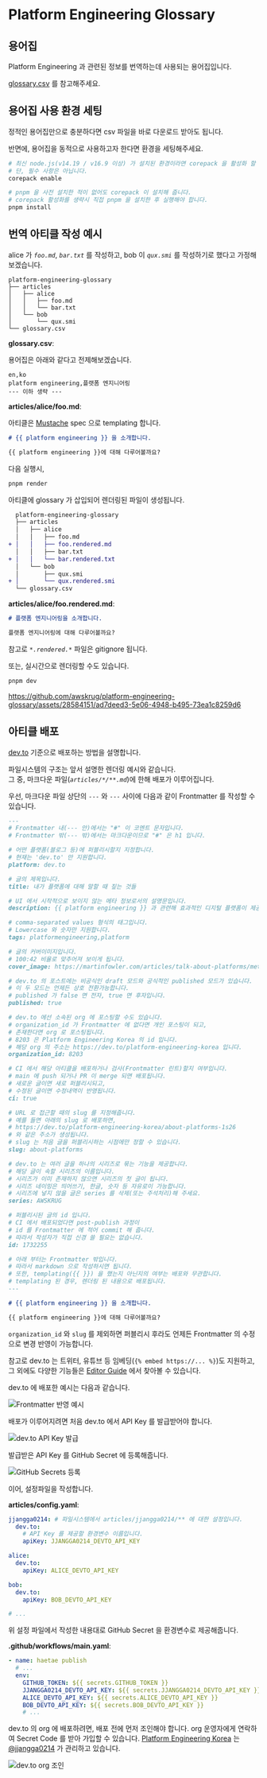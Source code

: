 # Platform Engineering Glossary

## 용어집

Platform Engineering 과 관련된 정보를 번역하는데 사용되는 용어집입니다.

[glossary.csv](./glossary.csv) 를 참고해주세요.

## 용어집 사용 환경 세팅

정적인 용어집만으로 충분하다면 csv 파일을 바로 다운로드 받아도 됩니다.

반면에, 용어집을 동적으로 사용하고자 한다면 환경을 세팅해주세요.

```bash
# 최신 node.js(v14.19 / v16.9 이상) 가 설치된 환경이라면 corepack 을 활성화 할 수 있습니다.
# 단, 필수 사항은 아닙니다.
corepack enable

# pnpm 을 사전 설치한 적이 없어도 corepack 이 설치해 줍니다.
# corepack 활성화를 생략시 직접 pnpm 을 설치한 후 실행해야 합니다.
pnpm install
```

## 번역 아티클 작성 예시

alice 가 *`foo.md`*, *`bar.txt`* 를 작성하고, bob 이 *`qux.smi`* 를 작성하기로 했다고 가정해보겠습니다.

```
platform-engineering-glossary
├── articles
│   ├── alice
│   │   ├── foo.md
│   │   └── bar.txt
│   └── bob
│       └── qux.smi
└── glossary.csv
```

**glossary.csv**:

용어집은 아래와 같다고 전제해보겠습니다.

```csv
en,ko
platform engineering,플랫폼 엔지니어링
--- 이하 생략 ---
```

**articles/alice/foo.md**:

아티클은 [Mustache](https://mustache.github.io) spec 으로 templating 합니다.

```md
# {{ platform engineering }} 을 소개합니다.

{{ platform engineering }}에 대해 다루어볼까요?
```

다음 실행시,

```bash
pnpm render
```

아티클에 glossary 가 삽입되어 렌더링된 파일이 생성됩니다.

```diff
  platform-engineering-glossary
  ├── articles
  │   ├── alice
  │   │   ├── foo.md
+ │   │   ├── foo.rendered.md
  │   │   ├── bar.txt
+ │   │   └── bar.rendered.txt
  │   └── bob
  │       ├── qux.smi
+ │       └── qux.rendered.smi
  └── glossary.csv
```

**articles/alice/foo.rendered.md**:

```md
# 플랫폼 엔지니어링을 소개합니다.

플랫폼 엔지니어링에 대해 다루어볼까요?
```

참고로 *`*.rendered.*`* 파일은 gitignore 됩니다.

또는, 실시간으로 렌더링할 수도 있습니다.

```bash
pnpm dev
```

<https://github.com/awskrug/platform-engineering-glossary/assets/28584151/ad7deed3-5e06-4948-b495-73ea1c8259d6>

## 아티클 배포

[dev.to](https://dev.to) 기준으로 배포하는 방법을 설명합니다.

파일시스템의 구조는 앞서 설명한 렌더링 예시와 같습니다.<br/>
그 중, 마크다운 파일(*`articles/*/**.md`*)에 한해 배포가 이루어집니다.

우선, 마크다운 파일 상단의 `---` 와 `---` 사이에 다음과 같이 Frontmatter 를 작성할 수 있습니다.

```md
---
# Frontmatter 내(--- 안)에서는 "#" 이 코멘트 문자입니다.
# Frontmatter 밖(--- 밖)에서는 마크다운이므로 "#" 은 h1 입니다.

# 어떤 플랫폼(블로그 등)에 퍼블리시할지 지정합니다.
# 현재는 'dev.to' 만 지원합니다.
platform: dev.to

# 글의 제목입니다.
title: 내가 플랫폼에 대해 말할 때 짚는 것들

# UI 에서 시작적으로 보이지 않는 메타 정보로서의 설명문입니다.
description: {{ platform engineering }} 과 관련해 효과적인 디지털 플랫폼이 제공 규모를 확장하는 데 도움이 되는 이유, 플랫폼에 포함되어야 하는 내용, 플랫폼 구축을 시작하는 방법.

# comma-separated values 형식의 태그입니다.
# Lowercase 와 숫자만 지원합니다.
tags: platformengineering,platform

# 글의 커버이미지입니다.
# 100:42 비율로 맞추어져 보이게 됩니다.
cover_image: https://martinfowler.com/articles/talk-about-platforms/meta.png

# dev.to 의 포스트에는 비공식인 draft 모드와 공식적인 published 모드가 있습니다.
# 이 두 모드는 언제든 상호 전환가능합니다.
# published 가 false 면 전자, true 면 후자입니다.
published: true

# dev.to 에선 소속된 org 에 포스팅할 수도 있습니다.
# organization_id 가 Frontmatter 에 없다면 개인 포스팅이 되고,
# 존재한다면 org 로 포스팅됩니다.
# 8203 은 Platform Engineering Korea 의 id 입니다.
# 해당 org 의 주소는 https://dev.to/platform-engineering-korea 입니다.
organization_id: 8203

# CI 에서 해당 아티클을 배포하거나 검사(Frontmatter 린트)할지 여부입니다.
# main 에 push 되거나 PR 이 merge 되면 배포됩니다.
# 새로운 글이면 새로 퍼블리시되고,
# 수정된 글이면 수정내역이 반영됩니다.
ci: true

# URL 로 접근할 때의 slug 를 지정해줍니다.
# 예를 들면 아래의 slug 로 배포하면,
# https://dev.to/platform-engineering-korea/about-platforms-1s26
# 와 같은 주소가 생성됩니다.
# slug 는 처음 글을 퍼블리시하는 시점에만 정할 수 있습니다.
slug: about-platforms

# dev.to 는 여러 글을 하나의 시리즈로 묶는 기능을 제공합니다.
# 해당 글이 속할 시리즈의 이름입니다.
# 시리즈가 이미 존재하지 않으면 시리즈의 첫 글이 됩니다.
# 시리즈 네이밍은 띄어쓰기, 한글, 숫자 등 자유로이 가능합니다.
# 시리즈에 넣지 않을 글은 series 를 삭제(또는 주석처리)해 주세요.
series: AWSKRUG

# 퍼블리시된 글의 id 입니다.
# CI 에서 배포되었다면 post-publish 과정이
# id 를 Frontmatter 에 적어 commit 해 줍니다.
# 따라서 작성자가 직접 신경 쓸 필요는 없습니다.
id: 1732255

# 아래 부터는 Frontmatter 밖입니다.
# 따라서 markdown 으로 작성하시면 됩니다.
# 또한, templating({{ }}) 을 했는지 아닌지의 여부는 배포와 무관합니다.
# templating 된 경우, 렌더링 된 내용으로 배포됩니다.
---

# {{ platform engineering }} 을 소개합니다.

{{ platform engineering }}에 대해 다루어볼까요?
```

`organization_id` 와 `slug` 를 제외하면 퍼블리시 후라도 언제든 Frontmatter 의 수정으로 변경 반영이 가능합니다.

참고로 dev.to 는 트위터, 유튜브 등 임베딩(`{% embed https://... %}`)도 지원하고, 그 외에도 다양한 기능들은 [Editor Guide](https://dev.to/p/editor_guide) 에서 찾아볼 수 있습니다.

dev.to 에 배포한 예시는 다음과 같습니다.

![Frontmatter 반영 예시](./docs/images/devto-frontmatter.png)

배포가 이루어지려면 처음 dev.to 에서 API Key 를 발급받어야 합니다.

![dev.to API Key 발급](./docs/images/devto-api-key.png)

발급받은 API Key 를 GitHub Secret 에 등록해줍니다.

![GitHub Secrets 등록](./docs/images/github-secrets.png)

이어, 설정파일을 작성합니다.

**articles/config.yaml**:

```yaml
jjangga0214: # 파일시스템에서 articles/jjangga0214/** 에 대한 설정입니다.
  dev.to:
    # API Key 를 제공할 환경변수 이름입니다.
    apiKey: JJANGGA0214_DEVTO_API_KEY

alice:
  dev.to:
    apiKey: ALICE_DEVTO_API_KEY

bob:
  dev.to:
    apiKey: BOB_DEVTO_API_KEY

# ...
```

위 설정 파일에서 작성한 내용대로 GitHub Secret 을 환경변수로 제공해줍니다.

**.github/workflows/main.yaml**:

```yaml
- name: haetae publish
  # ...
  env:
    GITHUB_TOKEN: ${{ secrets.GITHUB_TOKEN }}
    JJANGGA0214_DEVTO_API_KEY: ${{ secrets.JJANGGA0214_DEVTO_API_KEY }}
    ALICE_DEVTO_API_KEY: ${{ secrets.ALICE_DEVTO_API_KEY }}
    BOB_DEVTO_API_KEY: ${{ secrets.BOB_DEVTO_API_KEY }}
    # ...
```

dev.to 의 org 에 배포하려면, 배포 전에 먼저 조인해야 합니다.
org 운영자에게 연락하여 Secret Code 를 받아 가입할 수 있습니다.
[Platform Engineering Korea](https://dev.to/platform-engineering-korea) 는 [@jjangga0214](https://github.com/jjangga0214) 가 관리하고 있습니다.

![dev.to org 조인](./docs/images/devto-join-org.png)

